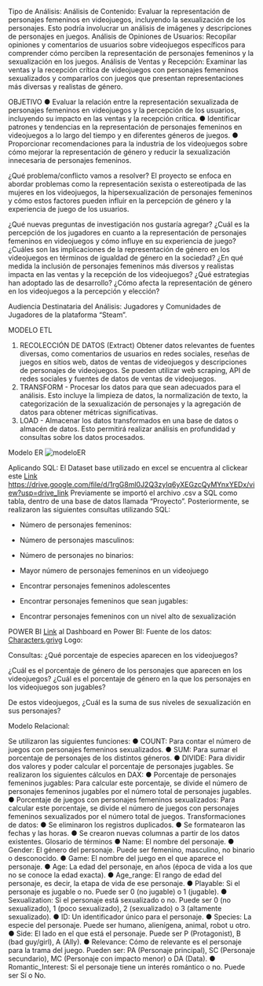Tipo de Análisis:
Análisis de Contenido: Evaluar la representación de personajes femeninos en videojuegos, incluyendo la sexualización de los personajes. Esto podría involucrar un análisis de imágenes y descripciones de personajes en juegos.
Análisis de Opiniones de Usuarios: Recopilar opiniones y comentarios de usuarios sobre videojuegos específicos para comprender cómo perciben la representación de personajes femeninos y la sexualización en los juegos.
Análisis de Ventas y Recepción: Examinar las ventas y la recepción crítica de videojuegos con personajes femeninos sexualizados y compararlos con juegos que presentan representaciones más diversas y realistas de género.

OBJETIVO
●	Evaluar la relación entre la representación sexualizada de personajes femeninos en videojuegos y la percepción de los usuarios, incluyendo su impacto en las ventas y la recepción crítica.
●	Identificar patrones y tendencias en la representación de personajes femeninos en videojuegos a lo largo del tiempo y en diferentes géneros de juegos.
●	Proporcionar recomendaciones para la industria de los videojuegos sobre cómo mejorar la representación de género y reducir la sexualización innecesaria de personajes femeninos.

¿Qué problema/conflicto vamos a resolver?
El proyecto se enfoca en abordar problemas como la representación sexista o estereotipada de las mujeres en los videojuegos, la hipersexualización de personajes femeninos y cómo estos factores pueden influir en la percepción de género y la experiencia de juego de los usuarios.

¿Qué nuevas preguntas de investigación nos gustaría agregar?
¿Cuál es la percepción de los jugadores en cuanto a la representación de personajes femeninos en videojuegos y cómo influye en su experiencia de juego?
¿Cuáles son las implicaciones de la representación de género en los videojuegos en términos de igualdad de género en la sociedad?
¿En qué medida la inclusión de personajes femeninos más diversos y realistas impacta en las ventas y la recepción de los videojuegos?
¿Qué estrategias han adoptado las de desarrollo?
¿Cómo afecta la representación de género en los videojuegos a la percepción y elección?

Audiencia Destinataria del Análisis:
Jugadores y Comunidades de Jugadores de la plataforma “Steam”.

MODELO ETL
1.	RECOLECCIÓN DE DATOS (Extract)
Obtener datos relevantes de fuentes diversas, como comentarios de usuarios en redes sociales, reseñas de juegos en sitios web, datos de ventas de videojuegos y descripciones de personajes de videojuegos. Se pueden utilizar web scraping, API de redes sociales y fuentes de datos de ventas de videojuegos.
2.	TRANSFORM - 
Procesar los datos para que sean adecuados para el análisis. Esto incluye la limpieza de datos, la normalización de texto, la categorización de la sexualización de personajes y la agregación de datos para obtener métricas significativas.
3.	LOAD -
Almacenar los datos transformados en una base de datos o almacén de datos. Esto permitirá realizar análisis en profundidad y consultas sobre los datos procesados.

Modelo ER
![modeloER](https://github.com/user-attachments/assets/9763f2ff-42ed-4cb6-880a-c20b8c8be020)




Aplicando SQL:
El Dataset base utilizado en excel se encuentra al clickear este [Link](https://drive.google.com/file/d/1rgG8ml0J2Q3zyIq6yXEGzcQyMYnxYEDx/view?usp=drive_link)
https://drive.google.com/file/d/1rgG8ml0J2Q3zyIq6yXEGzcQyMYnxYEDx/view?usp=drive_link
Previamente se importó el archivo .csv a SQL como tabla, dentro de una base de datos llamada “Proyecto”. Posteriormente, se realizaron las siguientes consultas utilizando SQL:

-	Número de personajes femeninos:



-	Número de personajes masculinos:




-	Número de personajes no binarios:




-	Mayor número de personajes femeninos en un videojuego







-	Encontrar personajes femeninos adolescentes





-	Encontrar personajes femeninos que sean jugables:













-	Encontrar personajes femeninos con un nivel alto de sexualización





POWER BI
[Link](https://app.powerbi.com/groups/me/reports/e30548fc-f773-4cab-a9b1-82c5567c4e5c/ReportSection?experience=power-bi) al Dashboard en Power BI:
Fuente de los datos:
[Characters.grivg](https://docs.google.com/spreadsheets/d/1ocTagpHKOQ7pY4ZPWMhzSEEYMx_-2N-epRS5w_CJAxs/edit#gid=1457270248&fvid=1118138477)
Logo:



Consultas:
¿Qué porcentaje de especies aparecen en los videojuegos?

¿Cuál es el porcentaje de género de los personajes que aparecen en los videojuegos?
¿Cuál es el porcentaje de género en la que los personajes en los videojuegos son jugables?
 
De estos videojuegos, ¿Cuál es la suma de sus niveles de sexualización en sus personajes?












Modelo Relacional:










Se utilizaron las siguientes funciones:
●	COUNT: Para contar el número de juegos con personajes femeninos sexualizados.
●	SUM: Para sumar el porcentaje de personajes de los distintos géneros.
●	DIVIDE: Para dividir dos valores y poder calcular el porcentaje de personajes jugables.
Se realizaron los siguientes cálculos en DAX:
●	Porcentaje de personajes femeninos jugables: Para calcular este porcentaje, se divide el número de personajes femeninos jugables por el número total de personajes jugables.
●	Porcentaje de juegos con personajes femeninos sexualizados: Para calcular este porcentaje, se divide el número de juegos con personajes femeninos sexualizados por el número total de juegos.
Transformaciones de datos:
●	Se eliminaron los registros duplicados.
●	Se formatearon las fechas y las horas.
●	Se crearon nuevas columnas a partir de los datos existentes.
Glosario de términos
●	Name: El nombre del personaje.
●	Gender: El género del personaje. Puede ser femenino, masculino, no binario o desconocido.
●	Game: El nombre del juego en el que aparece el personaje.
●	Age: La edad del personaje, en años (época de vida a los que no se conoce la edad exacta).
●	Age_range: El rango de edad del personaje, es decir, la etapa de vida de ese personaje.
●	Playable: Si el personaje es jugable o no. Puede ser 0 (no jugable) o 1 (jugable).
●	Sexualization: Si el personaje está sexualizado o no. Puede ser 0 (no sexualizado), 1 (poco sexualizado), 2 (sexualizado) o 3 (altamente sexualizado).
●	ID: Un identificador único para el personaje.
●	Species: La especie del personaje. Puede ser humano, alienígena, animal, robot u otro.
●	Side: El lado en el que está el personaje. Puede ser P (Protagonist), B (bad guy/girl), A (Ally).
●	Relevance: Cómo de relevante es el personaje para la trama del juego. Pueden ser: PA (Personaje principal), SC (Personaje secundario), MC (Personaje con impacto menor) o DA (Data). 
●	Romantic_Interest: Si el personaje tiene un interés romántico o no. Puede ser Sí o No.
